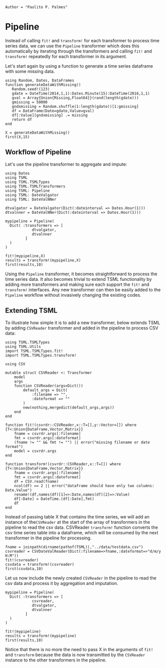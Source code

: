 ```@meta
Author = "Paulito P. Palmes"
```

# Pipeline

Instead of calling `fit!` and `transform!` for each transformer to process time series data, we can
use the `Pipeline` transformer which does this automatically by iterating through the transformers
and calling `fit!` and `transform!` repeatedly for each transformer in its argument.

Let's start again by using a function to generate a time series dataframe with some missing data.

```@setup pipeline
using Random, Dates, DataFrames
function generateDataWithMissing()
   Random.seed!(123)
   gdate = DateTime(2014,1,1):Dates.Minute(15):DateTime(2016,1,1)
   gval = Array{Union{Missing,Float64}}(rand(length(gdate)))
   gmissing = 50000
   gndxmissing = Random.shuffle(1:length(gdate))[1:gmissing]
   df = DataFrame(Date=gdate,Value=gval)
   df[:Value][gndxmissing] .= missing
   return df
end
```

```@example pipeline
X = generateDataWithMissing()
first(X,15)
```

## Workflow of Pipeline

Let's use the pipeline transformer to aggregate and impute:

```@example pipeline
using Dates
using TSML
using TSML.TSMLTypes
using TSML.TSMLTransformers
using TSML: Pipeline
using TSML: DateValgator
using TSML: DateValNNer

dtvalgator = DateValgator(Dict(:dateinterval => Dates.Hour(1)))
dtvalnner = DateValNNer(Dict(:dateinterval => Dates.Hour(1)))

mypipeline = Pipeline(
  Dict( :transformers => [
            dtvalgator,
            dtvalnner
         ]
  )
)

fit!(mypipeline,X)
results = transform!(mypipeline,X)
first(results,10)
```

Using the `Pipeline` transformer, it becomes straightforward to process the
time series data. It also becomes trivial to extend TSML functionality by
adding more transformers and making sure each support the `fit!` and `transform!`
interfaces. Any new transformer can then be easily added to the `Pipeline` workflow 
without invasively changing the existing codes.

## Extending TSML

To illustrate how simple it is to add a new transformer, below extends
TSML by adding `CSVReader` transformer and added in the pipeline to process CSV data:

```@example pipeline
using TSML.TSMLTypes
using TSML.Utils
import TSML.TSMLTypes.fit!
import TSML.TSMLTypes.transform!

using CSV

mutable struct CSVReader <: Transformer
    model
    args
    function CSVReader(args=Dict())
        default_args = Dict(
            :filename => "",
            :dateformat => ""
        )
        new(nothing,mergedict(default_args,args))
    end
end

function fit!(csvrdr::CSVReader,x::T=[],y::Vector=[]) where {T<:Union{DataFrame,Vector,Matrix}}
    fname = csvrdr.args[:filename]
    fmt = csvrdr.args[:dateformat]
    (fname != "" && fmt != "") || error("missing filename or date format")
    model = csvrdr.args
end

function transform!(csvrdr::CSVReader,x::T=[]) where {T<:Union{DataFrame,Vector,Matrix}}
    fname = csvrdr.args[:filename]
    fmt = csvrdr.args[:dateformat]
    df = CSV.read(fname)
    ncol(df) == 2 || error("dataframe should have only two columns: Date,Value")
    rename!(df,names(df)[1]=>:Date,names(df)[2]=>:Value)
    df[:Date] = DateTime.(df[:Date],fmt)
    df
end
```

Instead of passing table X that contains the time series, we will add 
an instance of the`CSVReader` at the start of the array of transformers in the pipeline 
to read the csv data. CSVReader `transform!` function converts the csv time series table
into a dataframe, which will be consumed by the next transformer in the pipeline 
for processing.

```@example pipeline
fname = joinpath(dirname(pathof(TSML)),"../data/testdata.csv")
csvreader = CSVDateValReader(Dict(:filename=>fname,:dateformat=>"d/m/y H:M"))
fit!(csvreader)
csvdata = transform!(csvreader)
first(csvdata,10)
```

Let us now include the newly created `CSVReader` in the pipeline to read the csv data
and process it by aggregation and imputation.


```@example pipeline
mypipeline = Pipeline(
  Dict( :transformers => [
            csvreader,
            dtvalgator,
            dtvalnner
         ]
  )
)

fit!(mypipeline)
results = transform!(mypipeline)
first(results,10)
```

Notice that there is no more the need to pass X in the arguments of `fit!` and `transform`
because the data is now transmitted by the `CSVReader` instance to the other transformers
in the pipeline.
